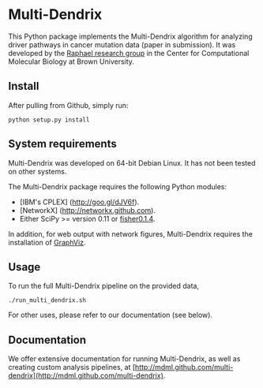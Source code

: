 Multi-Dendrix
=============

This Python package implements the Multi-Dendrix algorithm for analyzing driver pathways in cancer mutation data (paper in submission). It was developed by the [Raphael research group](http://compbio.cs.brown.edu) in the Center for Computational Molecular Biology at Brown University.

Install
--------
After pulling from Github, simply run:

  `python setup.py install`

System requirements
--------------------
Multi-Dendrix was developed on 64-bit Debian Linux. It has not been tested on other systems.

The Multi-Dendrix package requires the following Python modules:
  * [IBM's CPLEX] (http://goo.gl/dJV6f).
  * [NetworkX] (http://networkx.github.com).
  * Either SciPy >= version 0.11 or [fisher0.1.4](http://goo.gl/zYrLr).

In addition, for web output with network figures, Multi-Dendrix requires the installation of [GraphViz](http://www.graphviz.org/).

Usage
------
To run the full Multi-Dendrix pipeline on the provided data,
   
   `./run_multi_dendrix.sh`

For other uses, please refer to our documentation (see below).

Documentation
--------------
We offer extensive documentation for running Multi-Dendrix, as well as creating custom analysis pipelines, at [http://mdml.github.com/multi-dendrix](http://mdml.github.com/multi-dendrix).

